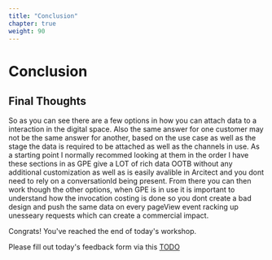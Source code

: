 ```yaml
---
title: "Conclusion"
chapter: true
weight: 90
---
```


# Conclusion


## Final Thoughts

So as you can see there are a few options in how you can attach data to a interaction in the digital space. Also the same answer for one customer may not be the same answer for another, based on the use case as well as the stage the data is required to be attached as well as the channels in use. As a starting point I normally recommed looking at them in the order I have these sections in as GPE give a LOT of rich data OOTB without any additional customization as well as is easily avalible in Arcitect and you dont need to rely on a conversationId being present. From there you can then work though the other options, when GPE is in use it is important to understand how the invocation costing is done so you dont create a bad design and push the same data on every pageView event racking up unesseary requests which can create a commercial impact.



Congrats! You've reached the end of today's workshop.

Please fill out today's feedback form via this [TODO](TODO)